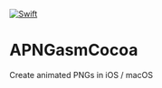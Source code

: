 [![Swift](https://github.com/shinjukunian/APNGasmCocoa/actions/workflows/swift.yml/badge.svg)](https://github.com/shinjukunian/APNGasmCocoa/actions/workflows/swift.yml)

# APNGasmCocoa
Create animated PNGs in iOS / macOS
